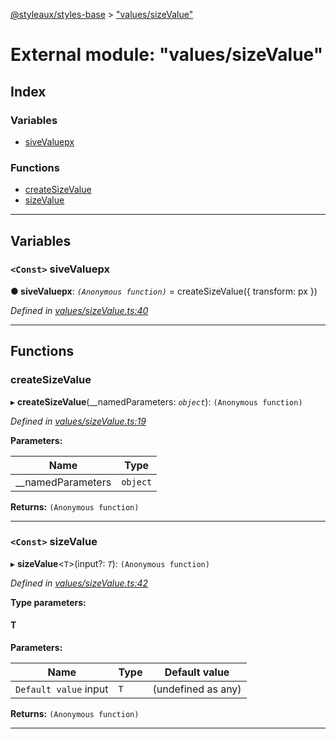 [@styleaux/styles-base](../README.md) > ["values/sizeValue"](../modules/_values_sizevalue_.md)

# External module: "values/sizeValue"

## Index

### Variables

* [siveValuepx](_values_sizevalue_.md#sivevaluepx)

### Functions

* [createSizeValue](_values_sizevalue_.md#createsizevalue)
* [sizeValue](_values_sizevalue_.md#sizevalue)

---

## Variables

<a id="sivevaluepx"></a>

### `<Const>` siveValuepx

**● siveValuepx**: *`(Anonymous function)`* =  createSizeValue({ transform: px })

*Defined in [values/sizeValue.ts:40](https://github.com/JoshRosenstein/styleaux/blob/d996b95/packages/styleaux-styles-base/src/values/sizeValue.ts#L40)*

___

## Functions

<a id="createsizevalue"></a>

###  createSizeValue

▸ **createSizeValue**(__namedParameters: *`object`*): `(Anonymous function)`

*Defined in [values/sizeValue.ts:19](https://github.com/JoshRosenstein/styleaux/blob/d996b95/packages/styleaux-styles-base/src/values/sizeValue.ts#L19)*

**Parameters:**

| Name | Type |
| ------ | ------ |
| __namedParameters | `object` |

**Returns:** `(Anonymous function)`

___
<a id="sizevalue"></a>

### `<Const>` sizeValue

▸ **sizeValue**<`T`>(input?: *`T`*): `(Anonymous function)`

*Defined in [values/sizeValue.ts:42](https://github.com/JoshRosenstein/styleaux/blob/d996b95/packages/styleaux-styles-base/src/values/sizeValue.ts#L42)*

**Type parameters:**

#### T 
**Parameters:**

| Name | Type | Default value |
| ------ | ------ | ------ |
| `Default value` input | `T` |  (undefined as any) |

**Returns:** `(Anonymous function)`

___

